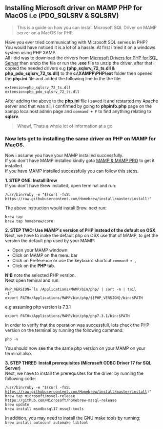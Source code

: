 ## Installing Microsoft driver on MAMP PHP for MacOS i.e (PDO_SQLSRV & SQLSRV)  

> This is a guide on how you can install Microsoft SQL Driver on MAMP server on a MacOS for PHP


Have you ever tried communicating with Microsoft SQL serves in PHP?  
You would have noticed it is a lot of a hassle. At first i tried it on a windows system using PHP XAMP.  
All i did was to download the drivers from [Microsoft Drivers for PHP for SQL Server](https://www.microsoft.com/en-us/download/details.aspx?id=57916) then unzip the file or run the **.exe** file to unzip the driver, after that i copied the needed drivers e.g **(php_sqlsrv_72_ts.dll & php_pdo_sqlsrv_72_ts.dll)** to the **c:\XAMPP\PHP\ext** folder then opened the **php.ini** file and added the following line to the the file:  

`extension=php_sqlsrv_72_ts.dll`  
`extension=php_pdo_sqlsrv_72_ts.dll`  

After adding the above to the **php.ini** file i saved it and restarted my Apache server and that was all, i confirmed by going to **phpinfo.php** page on the xampp localhost admin page and <code>command + F</code> to find anything relating to **sqlsrv**.  


> Whew!, Thats a whole lot of information at a go.  


### Now lets get to installing the same driver on PHP on MAMP for MacOS.  


Now i assume you have your MAMP installed successfully.  
If you don't have MAMP installed kindly goto [MAMP & MAMP PRO](https://www.mamp.info/en/downloads/) to get it installed.  
If you have MAMP installed successfully you can follow this steps.  

**1. STEP ONE: Install Brew**  
If you don't have Brew installed, open terminal and run:  

`/usr/bin/ruby -e "$(curl -fsSL https://raw.githubusercontent.com/Homebrew/install/master/install)"`  

The above instruction would install Brew. next run:  

`brew tap`  
`brew tap homebrew/core`

**2. STEP TWO: Use MAMP's version of PHP instead of the default on OSX**  
Next, we have to make the default php on OSX use that of MAMP, to get the version the default php used by your MAMP:  
- Open your MAMP windown  
- Click on MAMP on the menu bar  
- Click on Preference or use the keyboard shortcut `command + ,`
- Click on the **PHP** tab.

**N:B** note the selected PHP version.  
Next open teminal and run:

<code>PHP_VERSION=&#96;ls /Applications/MAMP/bin/php/ | sort -n | tail -1&#96;</code>  
`export PATH=/Applications/MAMP/bin/php/${PHP_VERSION}/bin:$PATH`  

e.g assuming php version is 7.3.1  

`export PATH=/Applications/MAMP/bin/php/php7.3.1/bin:$PATH`  

In order to verify that the operation was successfull, lets check the PHP version on the terminal by running the following command:  

<code>php -v</code>  

You should now see the the same php version on your MAMP on your terminal also.  

**3. STEP THREE: Install prerequisites (Microsoft ODBC Driver 17 for SQL Server)**  
Next, we have to install the prerequsites for the driver by running the following code:  


<code>/usr/bin/ruby -e "$(curl -fsSL https://raw.githubusercontent.com/Homebrew/install/master/install)"</code>  
`brew tap microsoft/mssql-release https://github.com/Microsoft/homebrew-mssql-release`  
`brew update`  
`brew install msodbcsql17 mssql-tools`  

In addition, you may need to install the GNU make tools by running:  
`brew install autoconf automake libtool`  







